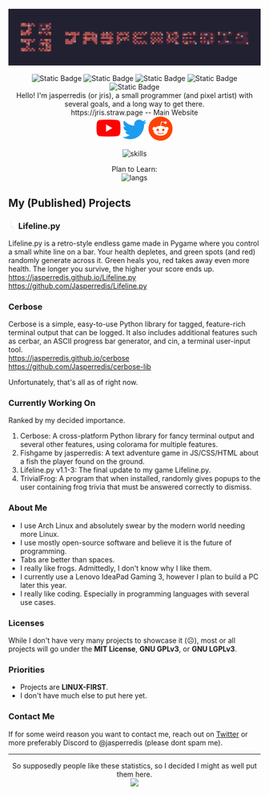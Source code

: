 ![banner](files/banner.png)

<p align="center">
<img alt="Static Badge" src="https://img.shields.io/badge/Public_Repositories-7-blue?style=flat-square">
<img alt="Static Badge" src="https://img.shields.io/badge/Private_Repositories-3-red?style=flat-square">
<img alt="Static Badge" src="https://img.shields.io/badge/Meaningful_Projects-1-green?style=flat-square">
<img alt="Static Badge" src="https://img.shields.io/badge/WIP_Projects-2%2B-orange?style=flat-square">
<img alt="Static Badge" src="https://img.shields.io/badge/Primary_Language-Python-purple?style=flat-square">
<br>
Hello! I'm jasperredis (or jris), a small programmer (and pixel artist) with several goals, and a long way to get there.<br>
https://jris.straw.page -- Main Website<br>
<a href="https://youtube.com/@jasperredis"><img alt="YouTube" src="https://raw.githubusercontent.com/CLorant/readme-social-icons/refs/heads/main/medium/colored/youtube.svg"></a>
<a href="https://x.com/jasperredis"><img alt="Twitter" src="https://raw.githubusercontent.com/CLorant/readme-social-icons/refs/heads/main/medium/colored/twitter.svg"></a>
<a href="https://reddit.com/r/jasperredis"><img alt="Reddit" src="https://raw.githubusercontent.com/CLorant/readme-social-icons/refs/heads/main/medium/colored/reddit.svg"></a>
</p>

<p align="center"><img alt="skills" src="https://skillicons.dev/icons?i=py,bash,arch,linux"></p>

<p align="center">
  Plan to Learn:<br>
  <img alt="langs" src="https://skillicons.dev/icons?i=c,rust,kotlin">
</p>

## My (Published) Projects
### ![LL](files/lifelinepy.png) Lifeline.py
Lifeline.py is a retro-style endless game made in Pygame where you control a small white line on a bar. Your health depletes, and green spots (and red) randomly generate across it. Green heals you, red takes away even more health. The longer you survive, the higher your score ends up.  
https://jasperredis.github.io/Lifeline.py  
https://github.com/Jasperredis/Lifeline.py

### Cerbose
Cerbose is a simple, easy-to-use Python library for tagged, feature-rich terminal output that can be logged. It also includes additional features such as cerbar, an ASCII progress bar generator, and cin, a terminal user-input tool.  
https://jasperredis.github.io/cerbose  
https://github.com/Jasperredis/cerbose-lib

Unfortunately, that's all as of right now.

### Currently Working On
Ranked by my decided importance.
1. Cerbose: A cross-platform Python library for fancy terminal output and several other features, using colorama for multiple features.
2. Fishgame by jasperredis: A text adventure game in JS/CSS/HTML about a fish the player found on the ground.
3. Lifeline.py v1.1-3: The final update to my game Lifeline.py.
4. TrivialFrog: A program that when installed, randomly gives popups to the user containing frog trivia that must be answered correctly to dismiss.

### About Me
- I use Arch Linux and absolutely swear by the modern world needing more Linux.
- I use mostly open-source software and believe it is the future of programming.
- Tabs are better than spaces. 
- I really like frogs. Admittedly, I don't know why I like them.
- I currently use a Lenovo IdeaPad Gaming 3, however I plan to build a PC later this year.
- I really like coding. Especially in programming languages with several use cases.

### Licenses
While I don't have very many projects to showcase it (☹️), most or all projects will go under the **MIT License**, **GNU GPLv3**, or **GNU LGPLv3**.

### Priorities
- Projects are **LINUX-FIRST**.
- I don't have much else to put here yet.

### Contact Me  
If for some weird reason you want to contact me, reach out on [Twitter](https://x.com/jasperredis) or more preferably Discord to @jasperredis (please dont spam me).

---

<p align="center">
  So supposedly people like these statistics, so I decided I might as well put them here.
  <br>
  <img src="https://github-readme-stats.vercel.app/api?username=jasperredis&show_icons=true&theme=tokyonight&hide_title=true" />
</p>
